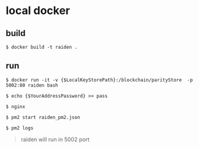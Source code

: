# local docker

## build
``
    $ docker build -t raiden .
``

## run

    $ docker run -it -v {$LocalKeyStorePath}:/blockchain/parityStore  -p 5002:80 raiden bash
    
    $ echo {$YourAddressPassword} >> pass
    
    $ nginx
    
    $ pm2 start raiden_pm2.json
    
    $ pm2 logs
    

> raiden will run in 5002 port 

